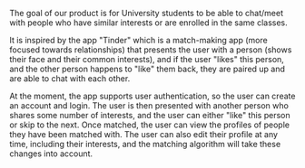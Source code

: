 The goal of our product is for University students to be able to chat/meet with people who have similar interests or are enrolled in the same classes.

It is inspired by the app "Tinder" which is a match-making app (more focused towards relationships) that presents the user with a person (shows their face and their common interests), and if the user "likes" this person, and the other person happens to "like" them back, they are paired up and are able to chat with each other.

At the moment, the app supports user authentication, so the user can create an account and login. The user is then presented with another person who shares some number of interests, and the user can either "like" this person or skip to the next. Once matched, the user can view the profiles of people they have been matched with. The user can also edit their profile at any time, including their interests, and the matching algorithm will take these changes into account.


